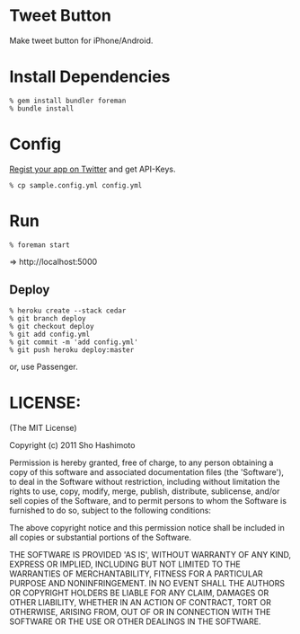 Tweet Button
============

Make tweet button for iPhone/Android.


Install Dependencies
====================

    % gem install bundler foreman
    % bundle install


Config
======

[Regist your app on Twitter](http://twitter.com/apps) and get API-Keys.

    % cp sample.config.yml config.yml


Run
===

    % foreman start

=> http://localhost:5000


Deploy
------

    % heroku create --stack cedar
    % git branch deploy
    % git checkout deploy
    % git add config.yml
    % git commit -m 'add config.yml'
    % git push heroku deploy:master


or, use Passenger.


LICENSE:
========

(The MIT License)

Copyright (c) 2011 Sho Hashimoto

Permission is hereby granted, free of charge, to any person obtaining
a copy of this software and associated documentation files (the
'Software'), to deal in the Software without restriction, including
without limitation the rights to use, copy, modify, merge, publish,
distribute, sublicense, and/or sell copies of the Software, and to
permit persons to whom the Software is furnished to do so, subject to
the following conditions:

The above copyright notice and this permission notice shall be
included in all copies or substantial portions of the Software.

THE SOFTWARE IS PROVIDED 'AS IS', WITHOUT WARRANTY OF ANY KIND,
EXPRESS OR IMPLIED, INCLUDING BUT NOT LIMITED TO THE WARRANTIES OF
MERCHANTABILITY, FITNESS FOR A PARTICULAR PURPOSE AND NONINFRINGEMENT.
IN NO EVENT SHALL THE AUTHORS OR COPYRIGHT HOLDERS BE LIABLE FOR ANY
CLAIM, DAMAGES OR OTHER LIABILITY, WHETHER IN AN ACTION OF CONTRACT,
TORT OR OTHERWISE, ARISING FROM, OUT OF OR IN CONNECTION WITH THE
SOFTWARE OR THE USE OR OTHER DEALINGS IN THE SOFTWARE.
